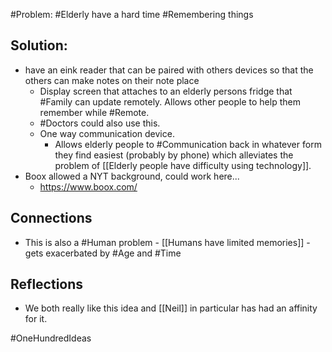 #Problem: #Elderly have a hard time #Remembering things

## Solution: 
- have an eink reader that can be paired with others devices so that the others can make notes on their note place
	- Display screen that attaches to an elderly persons fridge that #Family can update remotely. Allows other people to help them remember while #Remote. 
	- #Doctors could also use this.
	- One way communication device. 
		- Allows elderly people to #Communication back in whatever form they find easiest (probably by phone) which alleviates the problem of [[Elderly people have difficulty using technology]]. 
- Boox allowed a NYT background, could work here... 
	- https://www.boox.com/

## Connections
- This is also a #Human problem - [[Humans have limited memories]] - gets exacerbated by #Age and #Time


## Reflections
- We both really like this idea and [[Neil]] in particular has had an affinity for it. 

#OneHundredIdeas 